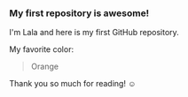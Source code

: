 ### My first repository is awesome!

I'm Lala and here is my first GitHub repository.

My favorite color:

> Orange

Thank you so much for reading! ☺
